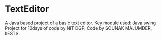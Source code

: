 # TextEditor
A Java based project of a basic text editor.
Key module used: Java swing
Project for 10days of code by NIT DGP.
Code by SOUNAK MAJUMDER, IIESTS
